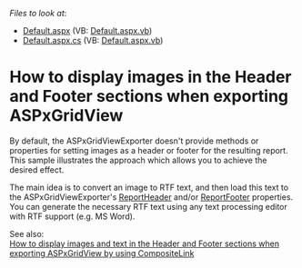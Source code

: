 <!-- default file list -->
*Files to look at*:

* [Default.aspx](./CS/Sample/Default.aspx) (VB: [Default.aspx.vb](./VB/Sample/Default.aspx.vb))
* [Default.aspx.cs](./CS/Sample/Default.aspx.cs) (VB: [Default.aspx.vb](./VB/Sample/Default.aspx.vb))
<!-- default file list end -->
# How to display images in the Header and Footer sections when exporting ASPxGridView


<p>By default, the ASPxGridViewExporter doesn't provide methods or properties for setting images as a header or footer for the resulting report.  This sample illustrates the approach which allows you to achieve the desired effect.</p><p>The main idea is to convert an image to RTF text, and then load this text to the ASPxGridViewExporter's <a href="http://documentation.devexpress.com/#AspNet/DevExpressWebASPxGridViewExportASPxGridViewExporter_ReportHeadertopic"><u>ReportHeader</u></a> and/or <a href="http://documentation.devexpress.com/#AspNet/DevExpressWebASPxGridViewExportASPxGridViewExporter_ReportFootertopic"><u>ReportFooter</u></a> properties. You can generate the necessary RTF text using any text processing editor with RTF support (e.g. MS Word).</p><p>See also:<br />
<a href="https://www.devexpress.com/Support/Center/p/E3184">How to display images and text in the Header and Footer sections when exporting ASPxGridView by using CompositeLink</a></p>

<br/>


